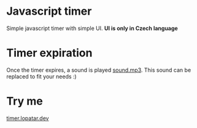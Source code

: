 # Javascript timer
Simple javascript timer with simple UI. **UI is only in Czech language** 

# Timer expiration
Once the timer expires, a sound is played [sound.mp3](https://github.com/lopatar/TimerJs/blob/master/sound.mp3). This sound can be replaced to fit your needs :)

# Try me
[timer.lopatar.dev](https://timer.lopatar.dev)
